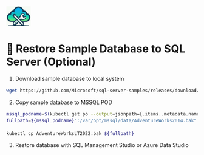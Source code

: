 <img src="logo.jpg" width="64" />

# :walking: Restore Sample Database to SQL Server (Optional)

1. Download sample database to local system
```bash
wget https://github.com/Microsoft/sql-server-samples/releases/download/adventureworks/AdventureWorksLT2022.bak
```

2. Copy sample database to MSSQL POD 
```bash
mssql_podname=$(kubectl get po --output=jsonpath={.items..metadata.name})
fullpath=${mssql_podname}":/var/opt/mssql/data/AdventureWorks2014.bak"

kubectl cp AdventureWorksLT2022.bak ${fullpath}
```

3. Restore database with SQL Management Studio or Azure Data Studio
